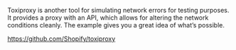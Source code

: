 Toxiproxy is another tool for simulating network errors for testing purposes. It provides a proxy with an API, which allows for altering the network conditions cleanly. The example gives you a great idea of what’s possible.

https://github.com/Shopify/toxiproxy
